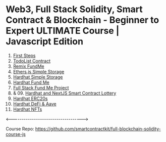 # Web3, Full Stack Solidity, Smart Contract & Blockchain - Beginner to Expert ULTIMATE Course | Javascript Edition
01. [First Steps](https://github.com/calisthenicsGuy/Web3-Full-Stack-Solidity-Smart-Contract-Blockchain---Beginner-to-Expert-ULTIMATE-Course/tree/main/01.%20First%20Steps)
02. [TodoList Contract](https://github.com/calisthenicsGuy/Web3-Full-Stack-Solidity-Smart-Contract-Blockchain---Beginner-to-Expert-ULTIMATE-Course/tree/main/02.%20TodoList%20Contract)
03. [Remix FundMe](https://github.com/calisthenicsGuy/Web3-Full-Stack-Solidity-Smart-Contract-Blockchain---Beginner-to-Expert-ULTIMATE-Course/tree/main/03.%20Remix%20FundMe)
04. [Ethers.js Simple Storage](https://github.com/calisthenicsGuy/Web3-Full-Stack-Solidity-Smart-Contract-Blockchain---Beginner-to-Expert-ULTIMATE-Course/tree/main/04.%20Ethers.js%20Simple%20Storage/src)
05. [Hardhat Simple Storage](https://github.com/calisthenicsGuy/Web3-Full-Stack-Solidity-Smart-Contract-Blockchain---Beginner-to-Expert-ULTIMATE-Course/tree/main/05.%20Hardhat%20Simple%20Storage)
06. [Hardhat Fund Me](https://github.com/calisthenicsGuy/Web3-Full-Stack-Solidity-Smart-Contract-Blockchain---Beginner-to-Expert-ULTIMATE-Course/tree/main/06.%20Hardhat%20Fund%20Me/src)
07. [Full Stack Fund Me Project](https://github.com/calisthenicsGuy/Web3-Full-Stack-Solidity-Smart-Contract-Blockchain---Beginner-to-Expert-ULTIMATE-Course/tree/main/07.%20Full%20Stack%20Fund%20Me%20Project/frontend/src)
08. & 09. [Hardhat and NextJS Smart Contract Lottery](https://github.com/calisthenicsGuy/Web3-Full-Stack-Solidity-Smart-Contract-Blockchain---Beginner-to-Expert-ULTIMATE-Course/tree/main/08%20%26%2009.%20Hardhat%20and%20NextJS%20Smart%20Contract%20Lottery)
10. [Hardhat ERC20s](https://github.com/calisthenicsGuy/Web3-Full-Stack-Solidity-Smart-Contract-Blockchain---Beginner-to-Expert-ULTIMATE-Course/tree/main/10.%20Hardhat%20ERC20s%20and%2011.%20Hardhat%20DeFi%20%26%20Aave/hardhat-erc20s-and-hardhatdefi-aave)
11. [Hardhat DeFi & Aave](https://github.com/calisthenicsGuy/Web3-Full-Stack-Solidity-Smart-Contract-Blockchain---Beginner-to-Expert-ULTIMATE-Course/tree/main/10.%20Hardhat%20ERC20s%20and%2011.%20Hardhat%20DeFi%20%26%20Aave/hardhat-erc20s-and-hardhatdefi-aave)
12. [Hardhat NFTs]()

<----------------------------------->

Course Repo: https://github.com/smartcontractkit/full-blockchain-solidity-course-js